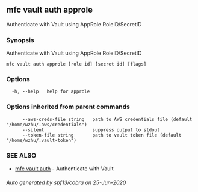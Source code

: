 ## mfc vault auth approle

Authenticate with Vault using AppRole RoleID/SecretID

### Synopsis

Authenticate with Vault using AppRole RoleID/SecretID

```
mfc vault auth approle [role id] [secret id] [flags]
```

### Options

```
  -h, --help   help for approle
```

### Options inherited from parent commands

```
      --aws-creds-file string   path to AWS credentials file (default "/home/wzhu/.aws/credentials")
      --silent                  suppress output to stdout
      --token-file string       path to vault token file (default "/home/wzhu/.vault-token")
```

### SEE ALSO

* [mfc vault auth](mfc_vault_auth.md)	 - Authenticate with Vault

###### Auto generated by spf13/cobra on 25-Jun-2020
